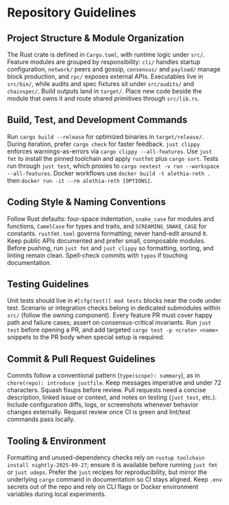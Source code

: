# Repository Guidelines

## Project Structure & Module Organization
The Rust crate is defined in `Cargo.toml`, with runtime logic under `src/`. Feature modules are grouped by responsibility: `cli/` handles startup configuration, `network/` peers and gossip, `consensus/` and `payload/` manage block production, and `rpc/` exposes external APIs. Executables live in `src/bin/`, while audits and spec fixtures sit under `src/audits/` and `chainspec/`. Build outputs land in `target/`. Place new code beside the module that owns it and route shared primitives through `src/lib.rs`.

## Build, Test, and Development Commands
Run `cargo build --release` for optimized binaries in `target/release/`. During iteration, prefer `cargo check` for faster feedback. `just clippy` enforces warnings-as-errors via `cargo clippy --all-features`. Use `just fmt` to install the pinned toolchain and apply `rustfmt` plus `cargo sort`. Tests run through `just test`, which proxies to `cargo nextest -v run --workspace --all-features`. Docker workflows use `docker build -t alethia-reth .` then `docker run -it --rm alethia-reth [OPTIONS]`.

## Coding Style & Naming Conventions
Follow Rust defaults: four-space indentation, `snake_case` for modules and functions, `CamelCase` for types and traits, and `SCREAMING_SNAKE_CASE` for constants. `rustfmt.toml` governs formatting; never hand-edit around it. Keep public APIs documented and prefer small, composable modules. Before pushing, run `just fmt` and `just clippy` so formatting, sorting, and linting remain clean. Spell-check commits with `typos` if touching documentation.

## Testing Guidelines
Unit tests should live in `#[cfg(test)] mod tests` blocks near the code under test. Scenario or integration checks belong in dedicated submodules within `src/` (follow the owning component). Every feature PR must cover happy path and failure cases; assert on consensus-critical invariants. Run `just test` before opening a PR, and add targeted `cargo test -p <crate> <name>` snippets to the PR body when special setup is required.

## Commit & Pull Request Guidelines
Commits follow a conventional pattern (`type(scope): summary`), as in `chore(repo): introduce justfile`. Keep messages imperative and under 72 characters. Squash fixups before review. Pull requests need a concise description, linked issue or context, and notes on testing (`just test`, etc.). Include configuration diffs, logs, or screenshots whenever behavior changes externally. Request review once CI is green and lint/test commands pass locally.

## Tooling & Environment
Formatting and unused-dependency checks rely on `rustup toolchain install nightly-2025-09-27`; ensure it is available before running `just fmt` or `just udeps`. Prefer the `just` recipes for reproducibility, but mirror the underlying `cargo` command in documentation so CI stays aligned. Keep `.env` secrets out of the repo and rely on CLI flags or Docker environment variables during local experiments.
